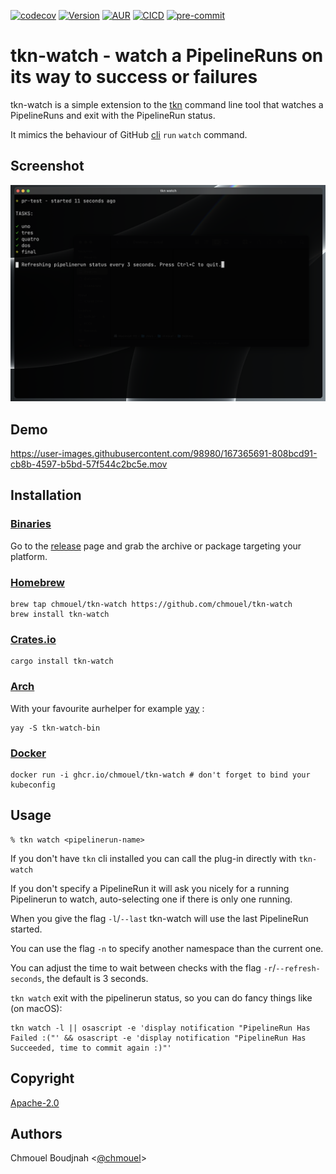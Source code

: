 [![codecov](https://codecov.io/gh/chmouel/tkn-watch/branch/main/graph/badge.svg?token=71R8DKNQVS)](https://codecov.io/gh/chmouel/tkn-watch) [![Version](https://img.shields.io/crates/v/tkn-watch.svg)](https://crates.io/crates/tkn-watch) [![AUR](https://img.shields.io/aur/version/tkn-watch-bin)](https://aur.archlinux.org/packages/tkn-watch-bin) [![CICD](https://github.com/chmouel/tkn-watch/actions/workflows/rust.yaml/badge.svg)](https://github.com/chmouel/tkn-watch/actions/workflows/rust.yaml) [![pre-commit](https://img.shields.io/badge/pre--commit-enabled-brightgreen?logo=pre-commit&logoColor=white)](https://github.com/pre-commit/pre-commit)

# tkn-watch - watch a PipelineRuns on its way to success or failures

tkn-watch is a simple extension to the [tkn](https://github.com/tektoncd/cli) command line tool that watches a PipelineRuns and exit with the PipelineRun status.

It mimics the behaviour of GitHub [cli](https://github.com/cli/cli) `run` `watch` command.

## Screenshot

![tkn-watch screenshot](.github/screenshot.png)

## Demo

<https://user-images.githubusercontent.com/98980/167365691-808bcd91-cb8b-4597-b5bd-57f544c2bc5e.mov>

## Installation

### [Binaries](https://github.com/chmouel/tkn-watch/releases)

Go to the [release](https://github.com/chmouel/tkn-watch/releases) page and grab the archive or package targeting your platform.

### [Homebrew](https://homebrew.sh)

```shell
brew tap chmouel/tkn-watch https://github.com/chmouel/tkn-watch
brew install tkn-watch
```

### [Crates.io](https://crates.io/crates/tkn-watch)

```shell
cargo install tkn-watch
```

### [Arch](https://aur.archlinux.org/packages/tkn-watch-bin)

With your favourite aurhelper for example [yay](https://github.com/Jguer/yay) :

```shell
yay -S tkn-watch-bin
```

### [Docker](https://github.com/chmouel/tkn-watch/pkgs/container/tkn-watch)

```shell
docker run -i ghcr.io/chmouel/tkn-watch # don't forget to bind your kubeconfig
```

## Usage

```shell
% tkn watch <pipelinerun-name>
```

If you don't have `tkn` cli installed you can call the plug-in directly with `tkn-watch`

If you don't specify a PipelineRun it will ask you nicely for a running
Pipelinerun to watch, auto-selecting one if there is only one running.

When you give the flag `-l`/`--last` tkn-watch will use the last PipelineRun started.

You can use the flag `-n` to specify another namespace than the current one.

You can adjust the time to wait between checks with the flag `-r`/`--refresh-seconds`, the default is 3 seconds.

`tkn watch` exit with the pipelinerun status, so you can do fancy things like (on macOS):

```shell
tkn watch -l || osascript -e 'display notification "PipelineRun Has Failed :("' && osascript -e 'display notification "PipelineRun Has Succeeded, time to commit again :)"'
```

## Copyright

[Apache-2.0](./LICENSE)

## Authors

Chmouel Boudjnah <[@chmouel](https://twitter.com/chmouel)>
